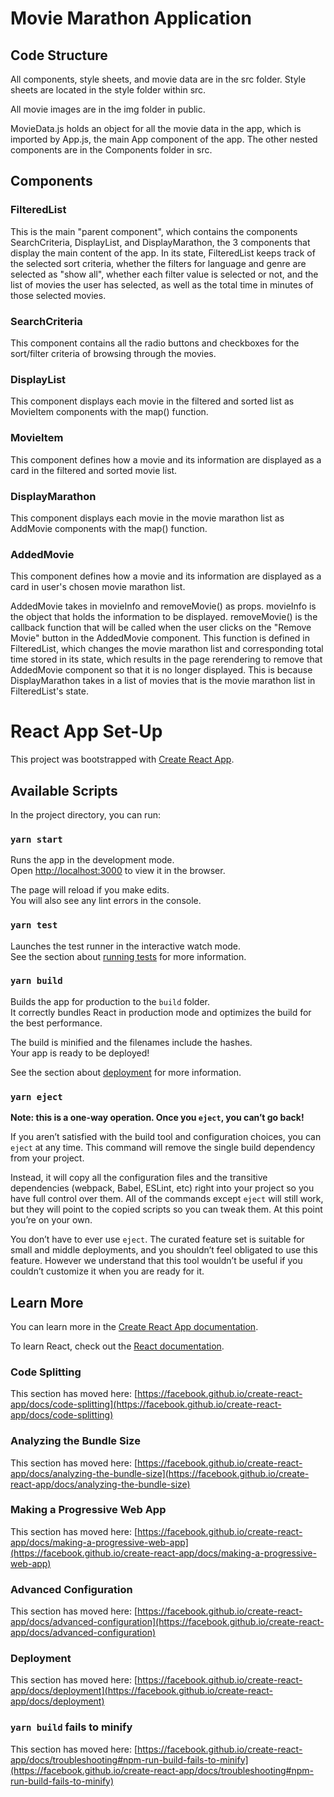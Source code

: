 # Movie Marathon Application

## Code Structure

All components, style sheets, and movie data are in the src folder. Style sheets are located in the style folder within src.

All movie images are in the img folder in public.

MovieData.js holds an object for all the movie data in the app, which is imported by App.js, the main App component of the app.
The other nested components are in the Components folder in src.

## Components

### FilteredList

This is the main "parent component", which contains the components SearchCriteria, DisplayList, and DisplayMarathon, the 3 components that display the main content of the app. In its state, FilteredList keeps track of the selected sort criteria, whether the filters for language and genre are selected as "show all", whether each filter value is selected or not, and the list of movies the user has selected, as well as the total time in minutes of those selected movies.

### SearchCriteria

This component contains all the radio buttons and checkboxes for the sort/filter criteria of browsing through the movies.

### DisplayList

This component displays each movie in the filtered and sorted list as MovieItem components with the map() function.

### MovieItem

This component defines how a movie and its information are displayed as a card in the filtered and sorted movie list.

### DisplayMarathon

This component displays each movie in the movie marathon list as AddMovie components with the map() function.

### AddedMovie

This component defines how a movie and its information are displayed as a card in user's chosen movie marathon list.

AddedMovie takes in movieInfo and removeMovie() as props. movieInfo is the object that holds the information to be displayed. removeMovie() is the callback function that will be called when the user clicks on the "Remove Movie" button in the AddedMovie component. This function is defined in FilteredList, which changes the movie marathon list and corresponding total time stored in its state, which results in the page rerendering to remove that AddedMovie component so that it is no longer displayed. This is because DisplayMarathon takes in a list of movies that is the movie marathon list in FilteredList's state.

# React App Set-Up

This project was bootstrapped with [Create React App](https://github.com/facebook/create-react-app).

## Available Scripts

In the project directory, you can run:

### `yarn start`

Runs the app in the development mode.\
Open [http://localhost:3000](http://localhost:3000) to view it in the browser.

The page will reload if you make edits.\
You will also see any lint errors in the console.

### `yarn test`

Launches the test runner in the interactive watch mode.\
See the section about [running tests](https://facebook.github.io/create-react-app/docs/running-tests) for more information.

### `yarn build`

Builds the app for production to the `build` folder.\
It correctly bundles React in production mode and optimizes the build for the best performance.

The build is minified and the filenames include the hashes.\
Your app is ready to be deployed!

See the section about [deployment](https://facebook.github.io/create-react-app/docs/deployment) for more information.

### `yarn eject`

**Note: this is a one-way operation. Once you `eject`, you can’t go back!**

If you aren’t satisfied with the build tool and configuration choices, you can `eject` at any time. This command will remove the single build dependency from your project.

Instead, it will copy all the configuration files and the transitive dependencies (webpack, Babel, ESLint, etc) right into your project so you have full control over them. All of the commands except `eject` will still work, but they will point to the copied scripts so you can tweak them. At this point you’re on your own.

You don’t have to ever use `eject`. The curated feature set is suitable for small and middle deployments, and you shouldn’t feel obligated to use this feature. However we understand that this tool wouldn’t be useful if you couldn’t customize it when you are ready for it.

## Learn More

You can learn more in the [Create React App documentation](https://facebook.github.io/create-react-app/docs/getting-started).

To learn React, check out the [React documentation](https://reactjs.org/).

### Code Splitting

This section has moved here: [https://facebook.github.io/create-react-app/docs/code-splitting](https://facebook.github.io/create-react-app/docs/code-splitting)

### Analyzing the Bundle Size

This section has moved here: [https://facebook.github.io/create-react-app/docs/analyzing-the-bundle-size](https://facebook.github.io/create-react-app/docs/analyzing-the-bundle-size)

### Making a Progressive Web App

This section has moved here: [https://facebook.github.io/create-react-app/docs/making-a-progressive-web-app](https://facebook.github.io/create-react-app/docs/making-a-progressive-web-app)

### Advanced Configuration

This section has moved here: [https://facebook.github.io/create-react-app/docs/advanced-configuration](https://facebook.github.io/create-react-app/docs/advanced-configuration)

### Deployment

This section has moved here: [https://facebook.github.io/create-react-app/docs/deployment](https://facebook.github.io/create-react-app/docs/deployment)

### `yarn build` fails to minify

This section has moved here: [https://facebook.github.io/create-react-app/docs/troubleshooting#npm-run-build-fails-to-minify](https://facebook.github.io/create-react-app/docs/troubleshooting#npm-run-build-fails-to-minify)
